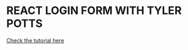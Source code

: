 # REACT LOGIN FORM WITH TYLER POTTS

[Check the tutorial here](https://www.youtube.com/watch?v=91qEdc6dSUs)
